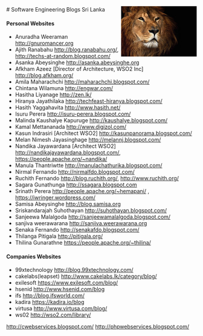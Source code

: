 <img src="2.jpg" style="float: right">
# Software Engineering Blogs Sri Lanka 

#### Personal Websites
* Anuradha Weeraman	http://gnuromancer.org
* Ajith Ranabahu	http://blog.ranabahu.org/, http://techs-at-random.blogspot.com/
* Asanka Abeysinghe	http://asanka.abeysinghe.org
* Afkham Azeez [Director of Architecture, WSO2 Inc]		http://blog.afkham.org/
* Amila Maharachchi	http://maharachchi.blogspot.com/
* Chintana Wilamuna http://engwar.com/
* Hasitha Liyanage 	http://zen.lk/
* Hiranya Jayathilaka 	http://techfeast-hiranya.blogspot.com/
* Hasith Yaggahavita  	http://www.hasith.net/
* Isuru Perera		http://isuru-perera.blogspot.com/
* Malinda Kaushalye Kapuruge http://kaushalye.blogspot.com/
* Kamal Mettananada 	http://www.digizol.com/
* Kasun Indrasiri [Architect WSO2]	http://kasunpanorama.blogspot.com/
* Melan Nimesh Jayasinghage	http://melannj.blogspot.com/
* Nandika Jayawardana [Architect WSO2]	http://nandikajayawardana.blogspot.com/, https://people.apache.org/~nandika/
* Manula Thantriwtte	http://manulachathurika.blogspot.com/
* Nirmal Fernando	http://nirmalfdo.blogspot.com/
* Ruchith Fernando	http://blog.ruchith.org/, http://www.ruchith.org/
* Sagara Gunathunga	http://ssagara.blogspot.com
* Srinath Perera	http://people.apache.org/~hemapani/ , https://iwringer.wordpress.com/
* Samisa Abeysinghe	http://blog.samisa.org
* Sriskandarajah Suhothayan	http://suhothayan.blogspot.com/
* Sanjeewa Malalgoda 		http://sanjeewamalalgoda.blogspot.com/
* sanjiva weerawarana 	http://sanjiva.weerawarana.org
* Senaka Fernando	http://senakafdo.blogspot.com/
* Thilanga Pitigala http://pitigala.org/
* Thilina Gunarathne 	https://people.apache.org/~thilina/


#### Companies Websites
* 99xtechnology		http://blog.99xtechnology.com/
* cakelabs(leapset)	http://www.cakelabs.lk/category/blog/
* exilesoft		https://www.exilesoft.com/blog/
* hsenid		http://www.hsenid.com/blog
* ifs			http://blog.ifsworld.com/
* kadira		https://kadira.io/blog
* virtusa		http://www.virtusa.com/blog/
* ws02 			http://wso2.com/library/

http://cwebservices.blogspot.com/
http://phpwebservices.blogspot.com/
